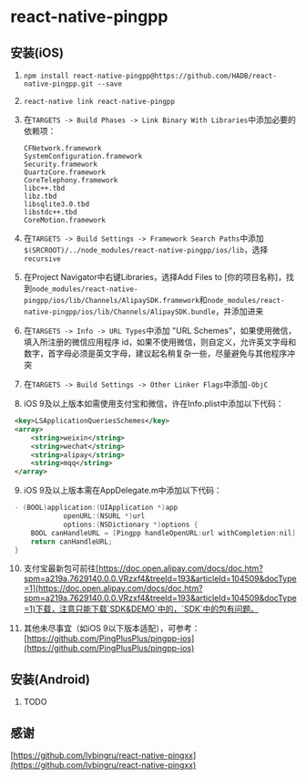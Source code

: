 # react-native-pingpp

## 安装(iOS)

1. `npm install react-native-pingpp@https://github.com/HADB/react-native-pingpp.git --save`

2. `react-native link react-native-pingpp`

3. 在`TARGETS -> Build Phases -> Link Binary With Libraries`中添加必要的依赖项：
   ```
   CFNetwork.framework
   SystemConfiguration.framework
   Security.framework
   QuartzCore.framework
   CoreTelephony.framework
   libc++.tbd
   libz.tbd
   libsqlite3.0.tbd
   libstdc++.tbd
   CoreMotion.framework
   ```

4. 在`TARGETS -> Build Settings -> Framework Search Paths`中添加 `$(SRCROOT)/../node_modules/react-native-pingpp/ios/lib`，选择`recursive`

5. 在Project Navigator中右键Libraries，选择Add Files to [你的项目名称]，找到`node_modules/react-native-pingpp/ios/lib/Channels/AlipaySDK.framework`和`node_modules/react-native-pingpp/ios/lib/Channels/AlipaySDK.bundle`，并添加进来

6. 在`TARGETS -> Info -> URL Types`中添加 "URL Schemes"，如果使用微信，填入所注册的微信应用程序 id，如果不使用微信，则自定义，允许英文字母和数字，首字母必须是英文字母，建议起名稍复杂一些，尽量避免与其他程序冲突

7. 在`TARGETS -> Build Settings -> Other Linker Flags`中添加`-ObjC`

8. iOS 9及以上版本如需使用支付宝和微信，许在Info.plist中添加以下代码：
  ```xml
   <key>LSApplicationQueriesSchemes</key>
   <array>
       <string>weixin</string>
       <string>wechat</string>
       <string>alipay</string>
       <string>mqq</string>
   </array>
  ```

9. iOS 9及以上版本需在AppDelegate.m中添加以下代码：
  ```objective-c
   - (BOOL)application:(UIApplication *)app
               openURL:(NSURL *)url
               options:(NSDictionary *)options {
       BOOL canHandleURL = [Pingpp handleOpenURL:url withCompletion:nil];
       return canHandleURL;
   }
  ```

10. 支付宝最新包可前往[https://doc.open.alipay.com/docs/doc.htm?spm=a219a.7629140.0.0.VRzxf4&treeId=193&articleId=104509&docType=1](https://doc.open.alipay.com/docs/doc.htm?spm=a219a.7629140.0.0.VRzxf4&treeId=193&articleId=104509&docType=1)下载，注意只能下载`SDK&DEMO`中的，`SDK`中的包有问题。

11. 其他未尽事宜（如iOS 9以下版本适配），可参考：[https://github.com/PingPlusPlus/pingpp-ios](https://github.com/PingPlusPlus/pingpp-ios)


## 安装(Android)

1. TODO

## 感谢
[https://github.com/lvbingru/react-native-pingxx](https://github.com/lvbingru/react-native-pingxx)
